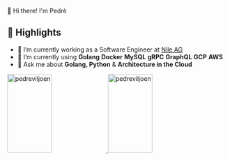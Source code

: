 👋 Hi there! I'm Pedrè

## :book: Highlights

- 🔭 I’m currently working as a Software Engineer at [Nile AG](https://nile.ag)
- 🌱 I’m currently using **Golang** **Docker** **MySQL** **gRPC** **GraphQL** **GCP** **AWS**
- 💬 Ask me about  **Golang, Python** & **Architecture in the Cloud**

<a href="https://github.com/anuraghazra/github-readme-stats">
  <img src="https://github-readme-stats.vercel.app/api?username=pedreviljoen&show_icons=true&theme=buefy&count_private=true" alt="pedreviljoen" height=180 width=45% />
</a>
<a href="https://github.com/anuraghazra/convoychat">
  <img src="https://github-readme-stats.vercel.app/api/top-langs/?username=pedreviljoen&layout=compact&hide=html&theme=buefy&langs_count=6" alt="pedreviljoen" height=180  width=45% />
</a>
